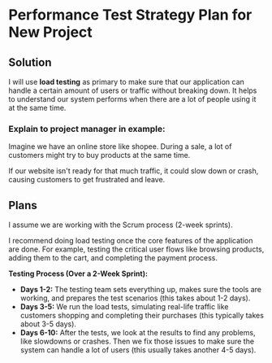 # Performance Test Strategy Plan for New Project

## Solution
I will use **load testing** as primary to make sure that our application can handle a certain amount of users or traffic without breaking down. It helps to understand our system performs when there are a lot of people using it at the same time.

### Explain to project manager in example:

Imagine we have an online store like shopee. During a sale, a lot of customers might try to buy products at the same time.

If our website isn't ready for that much traffic, it could slow down or crash, causing customers to get frustrated and leave.

## Plans

I assume we are working with the Scrum process (2-week sprints).

I recommend doing load testing once the core features of the application are done. For example, testing the critical user flows like browsing products, adding them to the cart, and completing the payment process.

**Testing Process (Over a 2-Week Sprint):**
- **Days 1-2:** The testing team sets everything up, makes sure the tools are working, and prepares the test scenarios (this takes about 1-2 days).
- **Days 3-5:** We run the load tests, simulating real-life traffic like customers shopping and completing their purchases (this typically takes about 3-5 days).
- **Days 6-10:** After the tests, we look at the results to find any problems, like slowdowns or crashes. Then we fix those issues to make sure the system can handle a lot of users (this usually takes another 4-5 days).